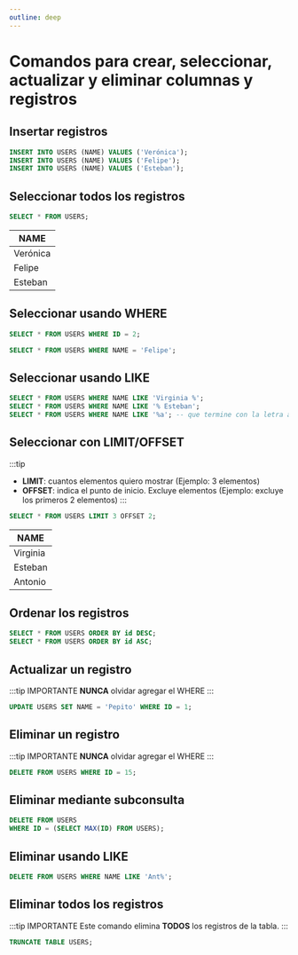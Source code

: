 ```yaml
---
outline: deep
---
```


# Comandos para crear, seleccionar, actualizar y eliminar columnas y registros


## Insertar registros

```sql
INSERT INTO USERS (NAME) VALUES ('Verónica');
INSERT INTO USERS (NAME) VALUES ('Felipe');
INSERT INTO USERS (NAME) VALUES ('Esteban');
```

## Seleccionar todos los registros

```sql
SELECT * FROM USERS;
```

| NAME          |
| ------------- |
| Verónica      |
| Felipe        |
| Esteban       |



## Seleccionar usando WHERE

```sql
SELECT * FROM USERS WHERE ID = 2;

SELECT * FROM USERS WHERE NAME = 'Felipe';
```


## Seleccionar usando LIKE

```sql
SELECT * FROM USERS WHERE NAME LIKE 'Virginia %';
SELECT * FROM USERS WHERE NAME LIKE '% Esteban';
SELECT * FROM USERS WHERE NAME LIKE '%a'; -- que termine con la letra a
```

## Seleccionar con LIMIT/OFFSET

:::tip
- **LIMIT**: cuantos elementos quiero mostrar (Ejemplo: 3 elementos)
- **OFFSET**: indica el punto de inicio. Excluye elementos (Ejemplo: excluye los primeros 2 elementos)
:::


```sql
SELECT * FROM USERS LIMIT 3 OFFSET 2;
```

| NAME          |
| ------------- |
| Virginia      |
| Esteban       |
| Antonio       |


## Ordenar los registros

```sql
SELECT * FROM USERS ORDER BY id DESC;
SELECT * FROM USERS ORDER BY id ASC;
```


## Actualizar un registro

:::tip IMPORTANTE
**NUNCA** olvidar agregar el WHERE
:::

```sql
UPDATE USERS SET NAME = 'Pepito' WHERE ID = 1;
```

## Eliminar un registro

:::tip IMPORTANTE
**NUNCA** olvidar agregar el WHERE
:::

```sql
DELETE FROM USERS WHERE ID = 15;
```


## Eliminar mediante subconsulta

```sql
DELETE FROM USERS
WHERE ID = (SELECT MAX(ID) FROM USERS);
```


## Eliminar usando LIKE

```sql
DELETE FROM USERS WHERE NAME LIKE 'Ant%';   
```


## Eliminar todos los registros

:::tip IMPORTANTE
Este comando elimina **TODOS** los registros de la tabla.
:::

```sql
TRUNCATE TABLE USERS;
```
